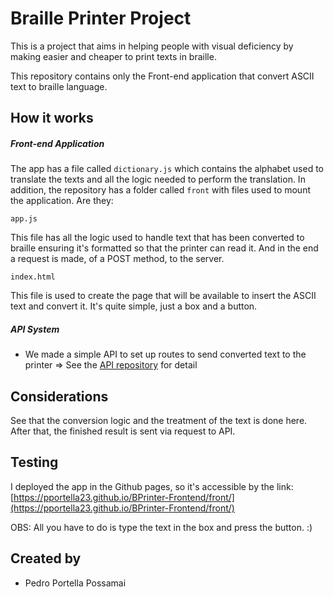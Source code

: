 # Braille Printer Project 
This is a project that aims in helping people with visual deficiency by making easier and cheaper to print texts in braille.

This repository contains only the Front-end application that convert ASCII text to braille language. 


## How it works
##### Front-end Application
The app has a file called ```dictionary.js``` which contains the alphabet used to translate the texts and all the logic needed to perform the translation. In addition, the repository has a folder called ```front``` with files used to mount the application. Are they:  
```
app.js
```
This file has all the logic used to handle text that has been converted to braille ensuring it's formatted so that the printer can read it. And in the end a request is made, of a POST method, to the server.
```
index.html
```
This file is used to create the page that will be available to insert the ASCII text and convert it. It's quite simple, just a box and a button.
##### API System
* We made a simple API to set up routes to send converted text to the printer => See the [API repository](https://github.com/pportella23/nodejs-api) for detail

## Considerations
See that the conversion logic and the treatment of the text is done here. After that, the finished result is sent via request to API.

## Testing
I deployed the app in the Github pages, so it's accessible by the link: [https://pportella23.github.io/BPrinter-Frontend/front/](https://pportella23.github.io/BPrinter-Frontend/front/)

OBS: All you have to do is type the text in the box and press the button. :)

## Created by
* Pedro Portella Possamai
